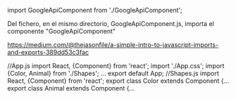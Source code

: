 import GoogleApiComponent from './GoogleApiComponent';

Del fichero, en el mismo directorio, GoogleApiComponent.js, importa el componente "GoogleApiComponent"


https://medium.com/@thejasonfile/a-simple-intro-to-javascript-imports-and-exports-389dd53c3fac

//App.js
import React, {Component} from 'react';
import './App.css';
import {Color, Animal} from './Shapes';
...
export default App;
//Shapes.js
import React, {Component} from 'react';
export class Color extends Component {...
export class Animal extends Component {...
